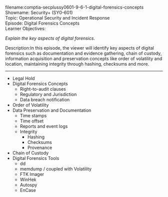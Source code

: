 filename:comptia-secplussy0601-9-6-1-digital-forensics-concepts   
Showname: Security+ \(SY0-601\)  
Topic: Operational Security and Incident Response  
Episode: Digital Forensics Concepts  
Learner Objectives:  
  

*Explain the key aspects of digital forensics.*

Description:In this episode, the viewer will identify key aspects of digital forensics such as documentation and evidence gathering, chain of custody, information acquisition and preservation concepts like order of volatility and location, maintaining integrity through hashing, checksums and more.

-------

* Legal Hold
* Digital Forensics Concepts
	+ Right-to-audit clauses
	+ Regulatory and Jurisdiction
	+ Data breach notification
* Order of Volatility
* Data Preservation and Documentation
	+ Time stamps
	+ Time offset
	+ Reports and event logs
	+ Integrity
		- Hashing
		- Checksums
		- Provenance
* Chain of Custody
* Digital Forensics Tools
	+ dd
	+ memdump / coupled with Volatility
	+ FTK Imager
	+ WinHek
	+ Autospy
	+ EnCase